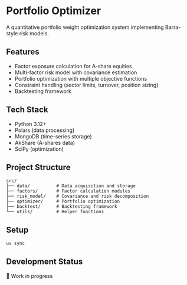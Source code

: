 # Portfolio Optimizer

A quantitative portfolio weight optimization system implementing Barra-style risk models.

## Features

- Factor exposure calculation for A-share equities
- Multi-factor risk model with covariance estimation
- Portfolio optimization with multiple objective functions
- Constraint handling (sector limits, turnover, position sizing)
- Backtesting framework

## Tech Stack

- Python 3.12+
- Polars (data processing)
- MongoDB (time-series storage)
- AkShare (A-shares data)
- SciPy (optimization)

## Project Structure
```
src/
├── data/          # Data acquisition and storage
├── factors/       # Factor calculation modules
├── risk_model/    # Covariance and risk decomposition
├── optimizer/     # Portfolio optimization
├── backtest/      # Backtesting framework
└── utils/         # Helper functions
```

## Setup
```bash
uv sync
```

## Development Status

🚧 Work in progress